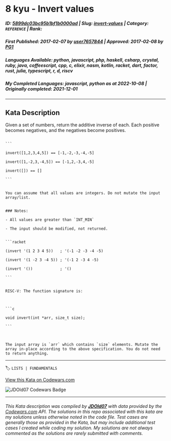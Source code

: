 # 8 kyu - Invert values

##### **ID**: [5899dc03bc95b1bf1b0000ad](https://www.codewars.com/kata/5899dc03bc95b1bf1b0000ad) | **Slug**: [invert-values](https://www.codewars.com/kata/5899dc03bc95b1bf1b0000ad) | **Category**: `REFERENCE` | **Rank**: <span style="color:white">8 kyu</span>

##### **First Published**: 2017-02-07 ***by*** [user7657844](https://www.codewars.com/users/user7657844) | **Approved**: 2017-02-08 ***by*** [PG1](https://www.codewars.com/users/PG1)

##### **Languages Available**: python, javascript, php, haskell, csharp, crystal, ruby, java, coffeescript, cpp, c, elixir, nasm, kotlin, racket, dart, factor, rust, julia, typescript, r, d, riscv

##### **My Completed Languages**: javascript, python ***as at*** 2022-10-08 | **Originally completed**: 2021-12-01

---

## Kata Description


Given a set of numbers, return the additive inverse of each. Each positive becomes negatives, and the negatives become positives.



~~~if-not:racket

```

invert([1,2,3,4,5]) == [-1,-2,-3,-4,-5]

invert([1,-2,3,-4,5]) == [-1,2,-3,4,-5]

invert([]) == []

```

~~~



```if:javascript,python,ruby,php,elixir,dart

You can assume that all values are integers. Do not mutate the input array/list.

```



```if:c,riscv

### Notes:

- All values are greater than `INT_MIN`

- The input should be modified, not returned.

```

~~~if:racket

```racket

(invert '(1 2 3 4 5))   ; '(-1 -2 -3 -4 -5)

(invert '(1 -2 3 -4 5)) ; '(-1 2 -3 4 -5)

(invert '())            ; '()

```

~~~



~~~if:riscv

RISC-V: The function signature is:



```c

void invert(int *arr, size_t size);

```



The input array is `arr` which contains `size` elements. Mutate the array in-place according to the above specification. You do not need to return anything.

~~~

---


🏷 `LISTS | FUNDAMENTALS`


[View this Kata on Codewars.com](https://www.codewars.com/kata/5899dc03bc95b1bf1b0000ad)

![](https://www.codewars.com/users/jdold07/badges/large "JDOld07 Codewars Badge")

---

###### *This Kata description was compiled by [**JDOld07**](https://tpstech.dev) with data provided by the [Codewars.com](https://www.codewars.com) API.  The solutions in this repo associated with this kata are my solutions unless otherwise noted in the code file.  Test cases are generally those as provided in the Kata, but may include additional test cases I created while coding my solution.  My solutions are not always commented as the solutions are rarely submitted with comments.*

